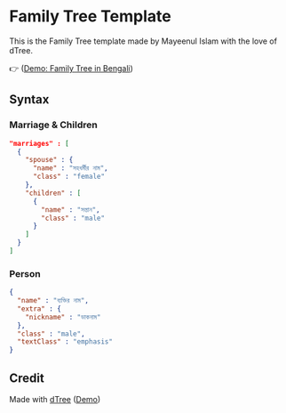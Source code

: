 # Family Tree Template

This is the Family Tree template made by Mayeenul Islam with the love of dTree.

👉 ([Demo: Family Tree in Bengali](https://mayeenulislam.github.io/family-tree-template/))



## Syntax

### Marriage & Children

```json
"marriages" : [
  {
    "spouse" : {
      "name" : "সহধর্মীর নাম",
      "class" : "female"
    },
    "children" : [
      {
        "name" : "সন্তান",
        "class" : "male"
      }
    ]
  }
]
```

### Person

```json
{
  "name" : "ব‍্যক্তির নাম",
  "extra" : {
    "nickname" : "ডাকনাম"
  },
  "class" : "male",
  "textClass" : "emphasis"
}
```

## Credit

Made with [dTree](https://github.com/ErikGartner/dTree) ([Demo](https://jsfiddle.net/rha8sg79/))
